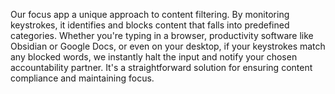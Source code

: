 Our focus app a unique approach to content filtering. By monitoring keystrokes, it identifies and blocks content that falls into predefined categories. Whether you're typing in a browser, productivity software like Obsidian or Google Docs, or even on your desktop, if your keystrokes match any blocked words, we instantly halt the input and notify your chosen accountability partner. It's a straightforward solution for ensuring content compliance and maintaining focus.
